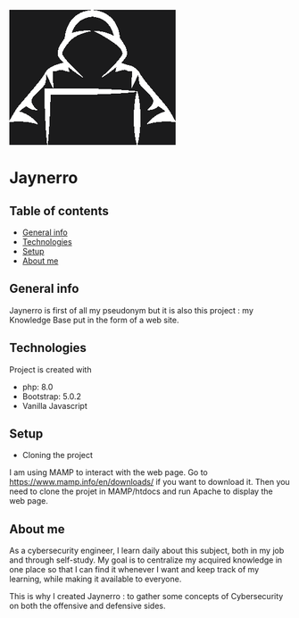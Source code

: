 ![alt text](https://github.com/jaynerro/jaynerro/blob/main/images/jaynerro.png?raw=true)
# Jaynerro

## Table of contents

* [General info](#general-info)
* [Technologies](#technologies)
* [Setup](#setup)
* [About me](#about-me)

## General info
Jaynerro is first of all my pseudonym but it is also this project : my Knowledge Base put in the form of a web site.

## Technologies
Project is created with
* php: 8.0
* Bootstrap: 5.0.2
* Vanilla Javascript

## Setup
* Cloning the project

I am using MAMP to interact with the web page. Go to https://www.mamp.info/en/downloads/ if you want to download it. Then you need to clone the projet in MAMP/htdocs and run Apache to display the web page.

## About me
As a cybersecurity engineer, I learn daily about this subject, both in my job and through self-study. My goal is to centralize my acquired knowledge in one place so that I can find it whenever I want and keep track of my learning, while making it available to everyone.

This is why I created Jaynerro : to gather some concepts of Cybersecurity on both the offensive and defensive sides.
